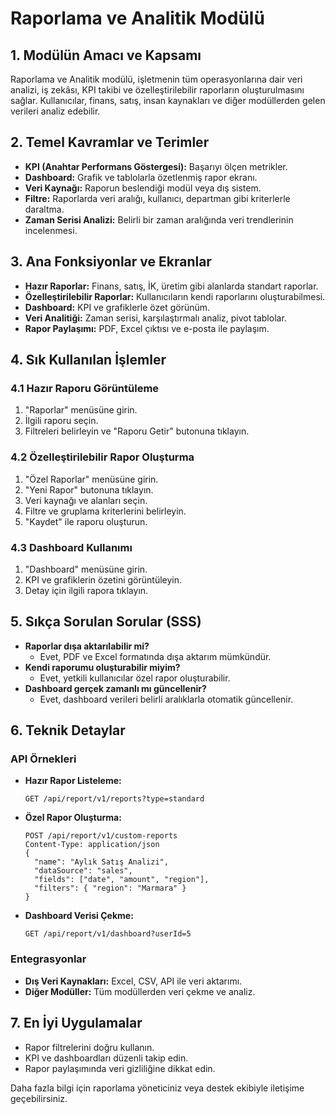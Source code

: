 # Raporlama ve Analitik Modülü

## 1. Modülün Amacı ve Kapsamı
Raporlama ve Analitik modülü, işletmenin tüm operasyonlarına dair veri analizi, iş zekâsı, KPI takibi ve özelleştirilebilir raporların oluşturulmasını sağlar. Kullanıcılar, finans, satış, insan kaynakları ve diğer modüllerden gelen verileri analiz edebilir.

## 2. Temel Kavramlar ve Terimler
- **KPI (Anahtar Performans Göstergesi):** Başarıyı ölçen metrikler.
- **Dashboard:** Grafik ve tablolarla özetlenmiş rapor ekranı.
- **Veri Kaynağı:** Raporun beslendiği modül veya dış sistem.
- **Filtre:** Raporlarda veri aralığı, kullanıcı, departman gibi kriterlerle daraltma.
- **Zaman Serisi Analizi:** Belirli bir zaman aralığında veri trendlerinin incelenmesi.

## 3. Ana Fonksiyonlar ve Ekranlar
- **Hazır Raporlar:** Finans, satış, İK, üretim gibi alanlarda standart raporlar.
- **Özelleştirilebilir Raporlar:** Kullanıcıların kendi raporlarını oluşturabilmesi.
- **Dashboard:** KPI ve grafiklerle özet görünüm.
- **Veri Analitiği:** Zaman serisi, karşılaştırmalı analiz, pivot tablolar.
- **Rapor Paylaşımı:** PDF, Excel çıktısı ve e-posta ile paylaşım.

## 4. Sık Kullanılan İşlemler
### 4.1 Hazır Raporu Görüntüleme
1. "Raporlar" menüsüne girin.
2. İlgili raporu seçin.
3. Filtreleri belirleyin ve "Raporu Getir" butonuna tıklayın.

### 4.2 Özelleştirilebilir Rapor Oluşturma
1. "Özel Raporlar" menüsüne girin.
2. "Yeni Rapor" butonuna tıklayın.
3. Veri kaynağı ve alanları seçin.
4. Filtre ve gruplama kriterlerini belirleyin.
5. "Kaydet" ile raporu oluşturun.

### 4.3 Dashboard Kullanımı
1. "Dashboard" menüsüne girin.
2. KPI ve grafiklerin özetini görüntüleyin.
3. Detay için ilgili rapora tıklayın.

## 5. Sıkça Sorulan Sorular (SSS)
- **Raporlar dışa aktarılabilir mi?**
  - Evet, PDF ve Excel formatında dışa aktarım mümkündür.
- **Kendi raporumu oluşturabilir miyim?**
  - Evet, yetkili kullanıcılar özel rapor oluşturabilir.
- **Dashboard gerçek zamanlı mı güncellenir?**
  - Evet, dashboard verileri belirli aralıklarla otomatik güncellenir.

## 6. Teknik Detaylar
### API Örnekleri
- **Hazır Rapor Listeleme:**
  ```http
  GET /api/report/v1/reports?type=standard
  ```
- **Özel Rapor Oluşturma:**
  ```http
  POST /api/report/v1/custom-reports
  Content-Type: application/json
  {
    "name": "Aylık Satış Analizi",
    "dataSource": "sales",
    "fields": ["date", "amount", "region"],
    "filters": { "region": "Marmara" }
  }
  ```
- **Dashboard Verisi Çekme:**
  ```http
  GET /api/report/v1/dashboard?userId=5
  ```

### Entegrasyonlar
- **Dış Veri Kaynakları:** Excel, CSV, API ile veri aktarımı.
- **Diğer Modüller:** Tüm modüllerden veri çekme ve analiz.

## 7. En İyi Uygulamalar
- Rapor filtrelerini doğru kullanın.
- KPI ve dashboardları düzenli takip edin.
- Rapor paylaşımında veri gizliliğine dikkat edin.

Daha fazla bilgi için raporlama yöneticiniz veya destek ekibiyle iletişime geçebilirsiniz. 